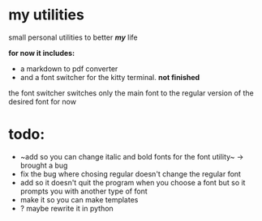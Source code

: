 # my utilities

small personal utilities to better _**my**_ life

**for now it includes:**
- a markdown to pdf converter
- and a font switcher for the kitty terminal. **not finished**

the font switcher switches only the main font to the regular version of the desired font for now

# todo:
- ~add so you can change italic and bold fonts for the font utility~ -> brought a bug
- fix the bug where chosing regular doesn't change the regular font
- add so it doesn't quit the program when you choose a font but so it prompts you with another type of font
- make it so you can make templates
- ? maybe rewrite it in python
